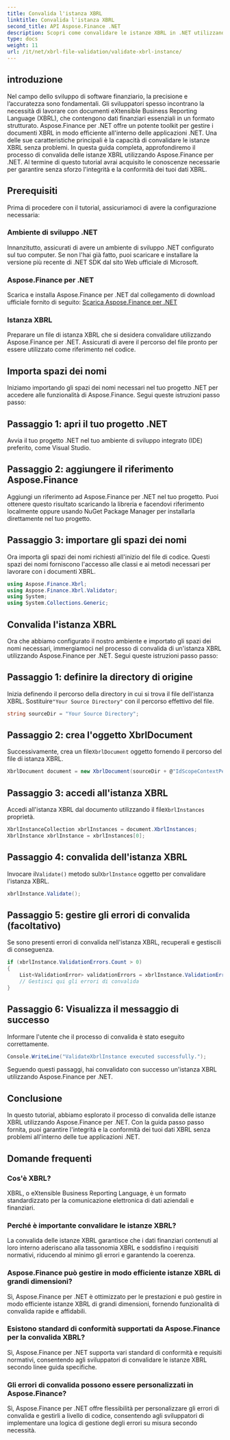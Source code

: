 ```yaml
---
title: Convalida l'istanza XBRL
linktitle: Convalida l'istanza XBRL
second_title: API Aspose.Finance .NET
description: Scopri come convalidare le istanze XBRL in .NET utilizzando Aspose.Finance. Garantisci l'integrità e la conformità dei dati senza sforzo. #Aspose #Finanza #XBRL
type: docs
weight: 11
url: /it/net/xbrl-file-validation/validate-xbrl-instance/
---
```

## introduzione
Nel campo dello sviluppo di software finanziario, la precisione e l’accuratezza sono fondamentali. Gli sviluppatori spesso incontrano la necessità di lavorare con documenti eXtensible Business Reporting Language (XBRL), che contengono dati finanziari essenziali in un formato strutturato. Aspose.Finance per .NET offre un potente toolkit per gestire i documenti XBRL in modo efficiente all'interno delle applicazioni .NET. Una delle sue caratteristiche principali è la capacità di convalidare le istanze XBRL senza problemi. In questa guida completa, approfondiremo il processo di convalida delle istanze XBRL utilizzando Aspose.Finance per .NET. Al termine di questo tutorial avrai acquisito le conoscenze necessarie per garantire senza sforzo l'integrità e la conformità dei tuoi dati XBRL.
## Prerequisiti
Prima di procedere con il tutorial, assicuriamoci di avere la configurazione necessaria:
### Ambiente di sviluppo .NET
Innanzitutto, assicurati di avere un ambiente di sviluppo .NET configurato sul tuo computer. Se non l'hai già fatto, puoi scaricare e installare la versione più recente di .NET SDK dal sito Web ufficiale di Microsoft.
### Aspose.Finance per .NET
Scarica e installa Aspose.Finance per .NET dal collegamento di download ufficiale fornito di seguito:
[Scarica Aspose.Finance per .NET](https://releases.aspose.com/finance/net/)
### Istanza XBRL
Preparare un file di istanza XBRL che si desidera convalidare utilizzando Aspose.Finance per .NET. Assicurati di avere il percorso del file pronto per essere utilizzato come riferimento nel codice.
## Importa spazi dei nomi
Iniziamo importando gli spazi dei nomi necessari nel tuo progetto .NET per accedere alle funzionalità di Aspose.Finance. Segui queste istruzioni passo passo:
## Passaggio 1: apri il tuo progetto .NET
Avvia il tuo progetto .NET nel tuo ambiente di sviluppo integrato (IDE) preferito, come Visual Studio.
## Passaggio 2: aggiungere il riferimento Aspose.Finance
Aggiungi un riferimento ad Aspose.Finance per .NET nel tuo progetto. Puoi ottenere questo risultato scaricando la libreria e facendovi riferimento localmente oppure usando NuGet Package Manager per installarla direttamente nel tuo progetto.
## Passaggio 3: importare gli spazi dei nomi
Ora importa gli spazi dei nomi richiesti all'inizio del file di codice. Questi spazi dei nomi forniscono l'accesso alle classi e ai metodi necessari per lavorare con i documenti XBRL.
```csharp
using Aspose.Finance.Xbrl;
using Aspose.Finance.Xbrl.Validator;
using System;
using System.Collections.Generic;
```
## Convalida l'istanza XBRL
Ora che abbiamo configurato il nostro ambiente e importato gli spazi dei nomi necessari, immergiamoci nel processo di convalida di un'istanza XBRL utilizzando Aspose.Finance per .NET. Segui queste istruzioni passo passo:
## Passaggio 1: definire la directory di origine
 Inizia definendo il percorso della directory in cui si trova il file dell'istanza XBRL. Sostituire`"Your Source Directory"` con il percorso effettivo del file.
```csharp
string sourceDir = "Your Source Directory";
```
## Passaggio 2: crea l'oggetto XbrlDocument
 Successivamente, crea un file`XbrlDocument` oggetto fornendo il percorso del file di istanza XBRL.
```csharp
XbrlDocument document = new XbrlDocument(sourceDir + @"IdScopeContextPeriodStartAfterEnd.xml");
```
## Passaggio 3: accedi all'istanza XBRL
 Accedi all'istanza XBRL dal documento utilizzando il file`XbrlInstances` proprietà.
```csharp
XbrlInstanceCollection xbrlInstances = document.XbrlInstances;
XbrlInstance xbrlInstance = xbrlInstances[0];
```
## Passaggio 4: convalida dell'istanza XBRL
 Invocare il`Validate()` metodo sul`XbrlInstance` oggetto per convalidare l'istanza XBRL.
```csharp
xbrlInstance.Validate();
```
## Passaggio 5: gestire gli errori di convalida (facoltativo)
Se sono presenti errori di convalida nell'istanza XBRL, recuperali e gestiscili di conseguenza.
```csharp
if (xbrlInstance.ValidationErrors.Count > 0)
{
    List<ValidationError> validationErrors = xbrlInstance.ValidationErrors;
    // Gestisci qui gli errori di convalida
}
```
## Passaggio 6: Visualizza il messaggio di successo
Informare l'utente che il processo di convalida è stato eseguito correttamente.
```csharp
Console.WriteLine("ValidateXbrlInstance executed successfully.");
```
Seguendo questi passaggi, hai convalidato con successo un'istanza XBRL utilizzando Aspose.Finance per .NET.
## Conclusione
In questo tutorial, abbiamo esplorato il processo di convalida delle istanze XBRL utilizzando Aspose.Finance per .NET. Con la guida passo passo fornita, puoi garantire l'integrità e la conformità dei tuoi dati XBRL senza problemi all'interno delle tue applicazioni .NET.
## Domande frequenti
### Cos'è XBRL?
XBRL, o eXtensible Business Reporting Language, è un formato standardizzato per la comunicazione elettronica di dati aziendali e finanziari.
### Perché è importante convalidare le istanze XBRL?
La convalida delle istanze XBRL garantisce che i dati finanziari contenuti al loro interno aderiscano alla tassonomia XBRL e soddisfino i requisiti normativi, riducendo al minimo gli errori e garantendo la coerenza.
### Aspose.Finance può gestire in modo efficiente istanze XBRL di grandi dimensioni?
Sì, Aspose.Finance per .NET è ottimizzato per le prestazioni e può gestire in modo efficiente istanze XBRL di grandi dimensioni, fornendo funzionalità di convalida rapide e affidabili.
### Esistono standard di conformità supportati da Aspose.Finance per la convalida XBRL?
Sì, Aspose.Finance per .NET supporta vari standard di conformità e requisiti normativi, consentendo agli sviluppatori di convalidare le istanze XBRL secondo linee guida specifiche.
### Gli errori di convalida possono essere personalizzati in Aspose.Finance?
Sì, Aspose.Finance per .NET offre flessibilità per personalizzare gli errori di convalida e gestirli a livello di codice, consentendo agli sviluppatori di implementare una logica di gestione degli errori su misura secondo necessità.